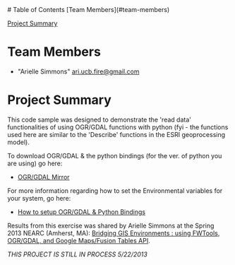 
<html>
<head>
</head>
<body>
# Table of Contents
[Team Members](#team-members)

[Project Summary](#project-summary)

# <a name="team-members"></a>Team Members
* "Arielle Simmons" <ari.ucb.fire@gmail.com>
	
# <a name="project-summary"></a>Project Summary
This code sample was designed to demonstrate the 'read data' functionalities of using OGR/GDAL functions with python (fyi - the functions used here are similar to the 'Describe' functions in the ESRI geoprocessing model).
 
To download OGR/GDAL & the python bindings (for the ver. of python you are using) go here:

* [OGR/GDAL Mirror](http://www.gisinternals.com/sdk/ "OGR/GDAL Mirror")

For more information regarding how to set the Environmental variables for your system, go here:

* [How to setup OGR/GDAL & Python Bindings](http://pythongisandstuff.wordpress.com/2011/07/07/installing-gdal-and-ogr-for-python-on-windows/ "How to setup OGR/GDAL & Python Bindings")

Results from this exercise was shared by Arielle Simmons at the Spring 2013 NEARC (Amherst, MA): [Bridging GIS Environments : using FWTools, OGR/GDAL, and Google Maps/Fusion Tables API](http://www.slideshark.com/Landing.aspx?pi=zFhzjBv13zC7LNz0 "Bridging GIS Environments : using FWTools, OGR/GDAL, and Google Maps/Fusion Tables API").



*THIS PROJECT IS STILL IN PROCESS 5/22/2013*
 
</body>
</html>